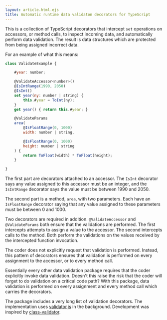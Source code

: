 ```yaml
---
layout: article.html.ejs
title: Automatic runtime data validaton decorators for TypeScript
---
```


This is a collection of TypeScript decorators that intercept `set` operations on accessors, or method calls, to inspect incoming data, and automatically perform data validation.  The result is data structures which are protected from being assigned incorrect data.

For an example of what this means:

```js
class ValidateExample {

    #year: number;

    @ValidateAccessor<number>()
    @IsIntRange(1990, 2050)
    @IsInt()
    set year(ny: number | string) {
        this.#year = ToInt(ny);
    }
    get year() { return this.#year; }

    @ValidateParams
    area(
        @IsFloatRange(0, 1000)
        width: number | string,

        @IsFloatRange(0, 1000)
        height: number | string
    ) {
        return ToFloat(width) * ToFloat(height);
    }

}
```

The first part are decorators attached to an accessor.  The `IsInt` decorator says any value assigned to this accessor must be an integer, and the `IsIntRange` decorator says the value must be between 1990 and 2050.

The second part is a method, `area`, with two parameters.  Each have an `IsFloatRange` decorator saying that any value assigned to these parameters must be between 0 and 1000.

Two decorators are required in addition.  `@ValidateAccessor` and `@ValidateParams` both ensure that the validations are performed.  The first intercepts attempts to assign a value to the accessor.  The second intercepts calls to the method.  Both perform the validations on the values received by the intercepted function invocation.

The coder does not explicitly request that validation is performed.  Instead, this pattern of decorators ensures that validation is performed on every assignment to the accessor, or to every method call.

Essentially every other data validation package requires that the coder explicitly invoke data validation.  Doesn't this raise the risk that the coder will forget to do validation on a critical code path?  With this package, data validation is performed on every assignment and every method call which carries the decorators.



The package includes a very long list of validation decorators.  The implementation uses [validator.js](https://www.npmjs.com/package/validator) in the background.  Development was inspired by [class-validator](https://www.npmjs.com/package/class-validator).
